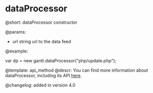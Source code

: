 dataProcessor
=============

@short:
	dataProcessor constructor

@params:

- url		string			url to the data feed



@example:

var dp = new gantt.dataProcessor("php/update.php");



@template:	api_method
@descr:
You can find more information about dataProcessor, including its API [here](http://docs.dhtmlx.com/dataprocessor__index.html).

@changelog:
added in version 4.0